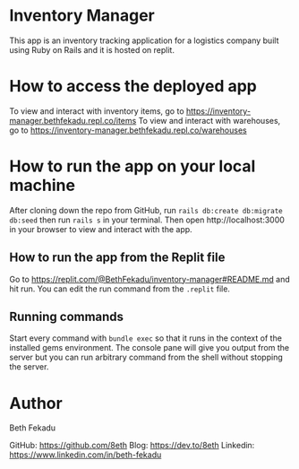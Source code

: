 # Inventory Manager

This app is an inventory tracking application for a logistics company built using Ruby on Rails and it is hosted on replit. 

# How to access the deployed app

To view and interact with inventory items, go to https://inventory-manager.bethfekadu.repl.co/items
To view and interact with warehouses, go to https://inventory-manager.bethfekadu.repl.co/warehouses

# How to run the app on your local machine

After cloning down the repo from GitHub, run `rails db:create db:migrate db:seed` then run `rails s` in your terminal. Then open http://localhost:3000 in your browser to view and interact with the app.

## How to run the app from the Replit file

Go to https://replit.com/@BethFekadu/inventory-manager#README.md and hit run. You can edit the run command from the `.replit` file.

## Running commands

Start every command with `bundle exec` so that it runs in the context of the installed gems environment. The console pane will give you output from the server but you can run arbitrary command from the shell without stopping the server.

# Author

Beth Fekadu

GitHub: https://github.com/8eth
Blog: https://dev.to/8eth
Linkedin: https://www.linkedin.com/in/beth-fekadu